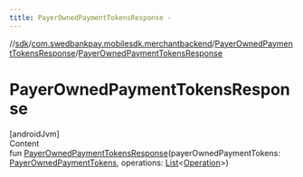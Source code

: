 ```yaml
---
title: PayerOwnedPaymentTokensResponse -
---
```

//[sdk](../../../index)/[com.swedbankpay.mobilesdk.merchantbackend](../index)/[PayerOwnedPaymentTokensResponse](index)/[PayerOwnedPaymentTokensResponse](-payer-owned-payment-tokens-response)



# PayerOwnedPaymentTokensResponse  
[androidJvm]  
Content  
fun [PayerOwnedPaymentTokensResponse](-payer-owned-payment-tokens-response)(payerOwnedPaymentTokens: [PayerOwnedPaymentTokens](../-payer-owned-payment-tokens/index), operations: [List](https://kotlinlang.org/api/latest/jvm/stdlib/kotlin.collections/-list/index.html)<[Operation](../-operation/index)>)  



